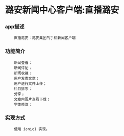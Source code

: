 潞安新闻中心客户端:直播潞安
=====================

### app描述
		直播潞安：潞安集团的手机新闻客户端

### 功能简介
		新闻查看；
		新闻评论；
		新闻收藏；
		用户发表文章；
		用户进行文件上传；
		栏目排序；
		分享；
		文章内图片查看下载；
		字体修改；

### 实现方式
		使用 ionic1 实现。
